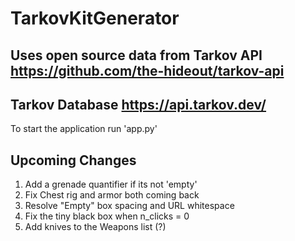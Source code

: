 TarkovKitGenerator
=======

## Uses open source data from Tarkov API https://github.com/the-hideout/tarkov-api
## Tarkov Database https://api.tarkov.dev/
To start the application run 'app.py'


## Upcoming Changes
1. Add a grenade quantifier if its not 'empty'   
2. Fix Chest rig and armor both coming back
3. Resolve "Empty" box spacing and URL whitespace
4. Fix the tiny black box when n_clicks = 0
5. Add knives to the Weapons list (?)
